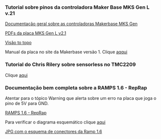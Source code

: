 ### Tutorial sobre pinos da controladora Maker Base MKS Gen L v.21

[Documentação geral sobre as controladoras Makerbase MKS Gen](https://github.com/edilsoncorrea/MKS-GEN_L)

[PDFs da placa MKS Gen L v2.1](https://github.com/edilsoncorrea/MKS-GEN_L/tree/master/hardware/MKS%20Gen_L%20V2.1_001)

[Visão to topo](https://github.com/edilsoncorrea/MKS-GEN_L/blob/master/hardware/MKS%20Gen_L%20V2.1_001/MKS%20GEN_L%20V2.1_001%20TOP.pdf)

Manual da placa no site da Makerbase versão 1. Clique [aqqui](https://www.botnroll.com/img/cms/MKS-Gen-L.pdf)

### Tutorial do Chris Rilery sobre sensorless no TMC2209
Clique [aqui](https://www.youtube.com/watch?v=H5ea2iyOscg)

### Documentação bem completa sobre a RAMPS 1.6 - RepRap
Atentar para o tópico Warning que alerta sobre um erro na placa que joga o pino de 5V para GND.

[RAMPS 1.6 - RepRap](https://reprap.org/wiki/RAMPS_1.6)

Para verificar o diagrama esquemático clique [aqui](https://github.com/bigtreetech/ramps-1.6/blob/master/Ramps1.6/hardware/R6Schematic%20diagram.pdf)

[JPG com o esquema de conectores da Ramp 1.6](https://reprap.org/wiki/File:RAMPS1-6connectors.jpg)
